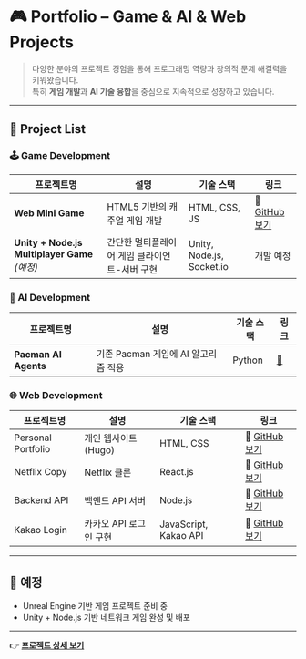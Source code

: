 
# 🎮 Portfolio – Game & AI & Web Projects

> 다양한 분야의 프로젝트 경험을 통해 프로그래밍 역량과 창의적 문제 해결력을 키워왔습니다.  
> 특히 **게임 개발**과 **AI 기술 융합**을 중심으로 지속적으로 성장하고 있습니다.

---

## 📂 Project List

### 🕹️ Game Development
| 프로젝트명 | 설명 | 기술 스택 | 링크 |
|-----------|------|-----------|------|
| **Web Mini Game**  | HTML5 기반의 캐주얼 게임 개발 | HTML, CSS, JS | 🔗 [GitHub 보기](https://github.com/m97j/WG_casual_card) |
| **Unity + Node.js Multiplayer Game** *(예정)* | 간단한 멀티플레이어 게임 클라이언트-서버 구현 | Unity, Node.js, Socket.io | 개발 예정 |

### 🧠 AI Development
| 프로젝트명 | 설명 | 기술 스택 | 링크 |
|-----------|------|-----------|------|
| **Pacman AI Agents** | 기존 Pacman 게임에 AI 알고리즘 적용 | Python | [🔗](https://github.com/m97j/pacman-ai) |

### 🌐 Web Development
| 프로젝트명 | 설명 | 기술 스택 | 링크 |
|-----------|------|-----------|------|
| Personal Portfolio | 개인 웹사이트 (Hugo) | HTML, CSS | 🔗 [GitHub 보기](https://github.com/m97j/m97j.github.io) |
| Netflix Copy | Netflix 클론 | React.js | 🔗 [GitHub 보기](https://github.com/m97j/wsd_sj2-neflx_cop) |
| Backend API | 백엔드 API 서버 | Node.js | 🔗 [GitHub 보기](https://github.com/m97j/wsd_sj3_mjk) |
| Kakao Login | 카카오 API 로그인 구현 | JavaScript, Kakao API | 🔗 [GitHub 보기](https://github.com/m97j/wsd_sj4) |

---

## 🚧 예정
- Unreal Engine 기반 게임 프로젝트 준비 중
- Unity + Node.js 기반 네트워크 게임 완성 및 배포


---

👉 **[프로젝트 상세 보기](https://github.com/m97j?tab=repositories)**

